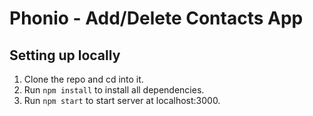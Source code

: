 # Phonio - Add/Delete Contacts App

## Setting up locally

1. Clone the repo and cd into it.
2. Run ```npm install``` to install all dependencies.
3. Run ```npm start``` to start server at localhost:3000.